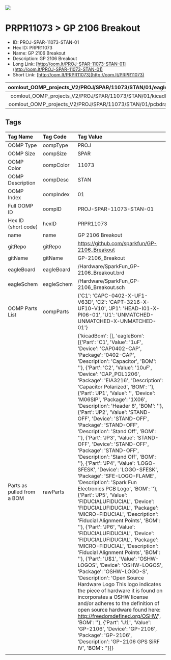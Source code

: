 


  
![][im]
# PRPR11073 > GP 2106 Breakout

- ID: PROJ-SPAR-11073-STAN-01
- Hex ID: PRPR11073
- Name: GP 2106 Breakout
- Description: GP 2106 Breakout
- Long Link: [http://oom.lt/PROJ-SPAR-11073-STAN-01](http://oom.lt/PROJ-SPAR-11073-STAN-01)
- Short Link: [http://oom.lt/PRPR11073](http://oom.lt/PRPR11073)
  

|oomlout_OOMP_projects_V2/PROJ/SPAR/11073/STAN/01/eagleImage.png|oomlout_OOMP_projects_V2/PROJ/SPAR/11073/STAN/01/eagleSchemImage.png|oomlout_OOMP_projects_V2/PROJ/SPAR/11073/STAN/01/kicadPcb3dFront.png|oomlout_OOMP_projects_V2/PROJ/SPAR/11073/STAN/01/kicadPcb3dBack.png|
| :---: | :---: | :---: | :---: |
|oomlout_OOMP_projects_V2/PROJ/SPAR/11073/STAN/01/kicadPcb3d.png|oomlout_OOMP_projects_V2/PROJ/SPAR/11073/STAN/01/bomBack.png|oomlout_OOMP_projects_V2/PROJ/SPAR/11073/STAN/01/bomFront.png|oomlout_OOMP_projects_V2/PROJ/SPAR/11073/STAN/01/pcbdraw.svg|
|oomlout_OOMP_projects_V2/PROJ/SPAR/11073/STAN/01/pcbdrawBack.svg||||

## Tags
  

|Tag Name|Tag Code|Tag Value|
| :--- | :--- | :--- |
|OOMP Type|oompType|PROJ|
|OOMP Size|oompSize|SPAR|
|OOMP Color|oompColor|11073|
|OOMP Description|oompDesc|STAN|
|OOMP Index|oompIndex|01|
|Full OOMP ID|oompID|PROJ-SPAR-11073-STAN-01|
|Hex ID (short code)|hexID|PRPR11073|
|name|name|GP 2106 Breakout|
|gitRepo|gitRepo|https://github.com/sparkfun/GP-2106_Breakout|
|gitName|gitName|GP-2106_Breakout|
|eagleBoard|eagleBoard|/Hardware/SparkFun_GP-2106_Breakout.brd|
|eagleSchem|eagleSchem|/Hardware/SparkFun_GP-2106_Breakout.sch|
|OOMP Parts List|oompParts|{'C1': 'CAPC-0402-X-UF1-V63D', 'C2': 'CAPT-3216-X-UF10-V10', 'JP1': 'HEAD-I01-X-PI06-01', 'U1': 'UNMATCHED-UNMATCHED-X-UNMATCHED-01'}|
|Parts as pulled from a BOM|rawParts|{'kicadBom': [], 'eagleBom': [{'Part': 'C1', 'Value': '1uF', 'Device': 'CAP0402-CAP', 'Package': '0402-CAP', 'Description': 'Capacitor', 'BOM': ''}, {'Part': 'C2', 'Value': '10uF', 'Device': 'CAP_POL1206', 'Package': 'EIA3216', 'Description': 'Capacitor Polarized', 'BOM': ''}, {'Part': 'JP1', 'Value': '', 'Device': 'M06SIP', 'Package': '1X06', 'Description': 'Header 6', 'BOM': ''}, {'Part': 'JP2', 'Value': 'STAND-OFF', 'Device': 'STAND-OFF', 'Package': 'STAND-OFF', 'Description': 'Stand Off', 'BOM': ''}, {'Part': 'JP3', 'Value': 'STAND-OFF', 'Device': 'STAND-OFF', 'Package': 'STAND-OFF', 'Description': 'Stand Off', 'BOM': ''}, {'Part': 'JP4', 'Value': 'LOGO-SFESK', 'Device': 'LOGO-SFESK', 'Package': 'SFE-LOGO-FLAME', 'Description': 'Spark Fun Electronics PCB Logo', 'BOM': ''}, {'Part': 'JP5', 'Value': 'FIDUCIALUFIDUCIAL', 'Device': 'FIDUCIALUFIDUCIAL', 'Package': 'MICRO-FIDUCIAL', 'Description': 'Fiducial Alignment Points', 'BOM': ''}, {'Part': 'JP6', 'Value': 'FIDUCIALUFIDUCIAL', 'Device': 'FIDUCIALUFIDUCIAL', 'Package': 'MICRO-FIDUCIAL', 'Description': 'Fiducial Alignment Points', 'BOM': ''}, {'Part': 'U$1', 'Value': 'OSHW-LOGOS', 'Device': 'OSHW-LOGOS', 'Package': 'OSHW-LOGO-S', 'Description': 'Open Source Hardware Logo This logo indicates the piece of hardware it is found on incorporates a OSHW license and/or adheres to the definition of open source hardware found here: http://freedomdefined.org/OSHW', 'BOM': ''}, {'Part': 'U1', 'Value': 'GP-2106', 'Device': 'GP-2106', 'Package': 'GP-2106', 'Description': 'GP-2106 GPS SiRF IV', 'BOM': ''}]}|
||||



[im]: PROJ/SPAR/11073/STAN/01/kicadPcb3d_450.png
